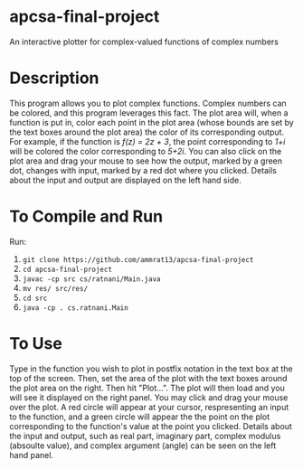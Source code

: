 # apcsa-final-project
An interactive plotter for complex-valued functions of complex numbers

# Description
This program allows you to plot complex functions. Complex numbers can be colored, and this program leverages this fact. The plot area will, when a function is put in, color each point in the plot area (whose bounds are set by the text boxes around the plot area) the color of its corresponding output. For example, if the function is *f(z) = 2z + 3*, the point corresponding to *1+i* will be colored the color corresponding to *5+2i*. You can also click on the plot area and drag your mouse to see how the output, marked by a green dot, changes with input, marked by a red dot where you clicked. Details about the input and output are displayed on the left hand side.

# To Compile and Run
Run:
1. `git clone https://github.com/ammrat13/apcsa-final-project`
2. `cd apcsa-final-project`
3. `javac -cp src cs/ratnani/Main.java`
4. `mv res/ src/res/`
5. `cd src`
6. `java -cp . cs.ratnani.Main`

# To Use
Type in the function you wish to plot in postfix notation in the text box at the top of the screen. Then, set the area of the plot with the text boxes around the plot area on the right. Then hit "Plot...". The plot will then load and you will see it displayed on the right panel. You may click and drag your mouse over the plot. A red circle will appear at your cursor, respresenting an input to the function, and a green circle will appear the the point on the plot corresponding to the function's value at the point you clicked. Details about the input and output, such as real part, imaginary part, complex modulus (absoulte value), and complex argument (angle) can be seen on the left hand panel.
